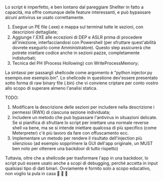Lo script è imperfetto, e ben lontano dal pareggiare Shellter in fatto a capacità, ma offre comunque delle feature interessanti, e può bypassare alcuni antivirus se usato correttamente.

1. Esegue un PE file (.exe) e mappa sul terminal tutte le sezioni, con descrizioni dettagliate;
2. Aggiunge l'.EXE alle eccezioni di DEP e ASLR prima di procedere all'iniezione, interfacciandosi con Powershell (per sfruttare quest'abilità dovrete eseguirlo come Amministratore). Questo step assicurerà che potrete iniettare codice anche in sezioni pazze, completamente indisturbati;
3. Tecnica del PH (Process Hollowing) con WriteProcessMemory;


La sintassi per passargli shellcode come argomento è "python injector.py esempio.exe esempio.bin". Lo shellcode in questione dev'essere presentato sotto forma di raw binary file (.bin) che vi conviene criptare per conto vostro allo scopo di superare almeno l'analisi statica.

TODO:
1. Modificare la descrizione delle sezioni per includere nella descrizione i permessi (RWX) di ciascuna sezione individuata;
2. Includere un metodo che può bypassare l'antivirus in situazioni delicate. Se si pianifica di sfruttare lo script per iniettare una normale reverse shell va bene, ma se si intende iniettare qualcosa di più specifico (come Meterpreter) c'è più lavoro da fare con offuscamento ecc.
3. Implementare un metodo per rendere il risultato dell'injection più silenzioso (ad esempio sopprimere la GUI dell'app originale, un MUST ben noto per ottenere una backdoor di tutto rispetto)

Tuttavia, oltre che a shellcode per trasformare l'app in una backdoor, lo script può essere usato anche a scopi di debugging, perché accetta in input qualsiasi tipo di dati binari. Ovviamente è fornito solo a scopo educativo, non voglio la pula in casa 🚨 🚨 🚨

